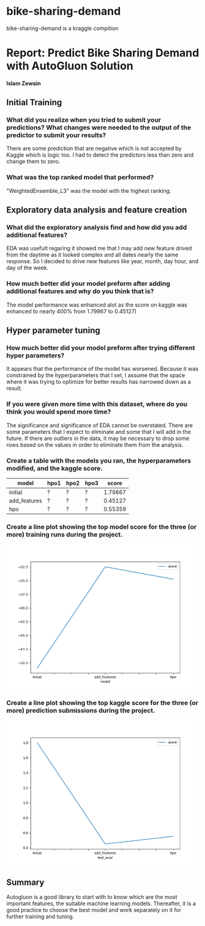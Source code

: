# bike-sharing-demand
 bike-sharing-demand is a kraggle compition
# Report: Predict Bike Sharing Demand with AutoGluon Solution

#### Islam Zewain

## Initial Training

### What did you realize when you tried to submit your predictions? What changes were needed to the output of the predictor to submit your results?

There are some prediction that are negative which is not accepted by Kaggle which is logic too.
I had to detect the predictors less than zero and change them to zero.

### What was the top ranked model that performed?

"WeightedEnsemble_L3" was the model with the highest ranking.


## Exploratory data analysis and feature creation

### What did the exploratory analysis find and how did you add additional features?

EDA was usefult regaring it showed me that I may add new feature drived from the daytime as it looked complex and all dates nearly the same response.
So I decided to drive new features like year, month, day hour, and day of the week.

### How much better did your model preform after adding additional features and why do you think that is?

The model performance was enhanced alot as the score on kaggle was enhanced to nearly 400% from 1.79867 to  0.45127)

## Hyper parameter tuning

### How much better did your model preform after trying different hyper parameters?

It appears that the performance of the model has worsened. Because it was constrained by the hyperparameters that I set, I assume that the space where it was trying to optimize for better results has narrowed down as a result.


### If you were given more time with this dataset, where do you think you would spend more time?

The significance and significance of EDA cannot be overstated.
There are some parameters that I expect to eliminate and some that I will add in the future. 
If there are outliers in the data, it may be necessary to drop some rows based on the values in order to eliminate them from the analysis.


### Create a table with the models you ran, the hyperparameters modified, and the kaggle score.

| model        | hpo1 | hpo2 | hpo3 | score   |
| ------------ | ---- | ---- | ---- | ------- |
| initial      | ?    | ?    | ?    | 1.79867 |
| add_features | ?    | ?    | ?    | 0.45127 |
| hpo          | ?    | ?    | ?    | 0.55359 |


### Create a line plot showing the top model score for the three (or more) training runs during the project.


![model_train_score.png](img/model_train_score.png)

### Create a line plot showing the top kaggle score for the three (or more) prediction submissions during the project.


![model_test_score.png](img/model_test_score.png)

## Summary

Autogluon is a good library to start with to know which are the most important features, the suitable machine learning models.
Thereafter, it is a good practice to choose the best model and work separately on it for further training and tuning.

